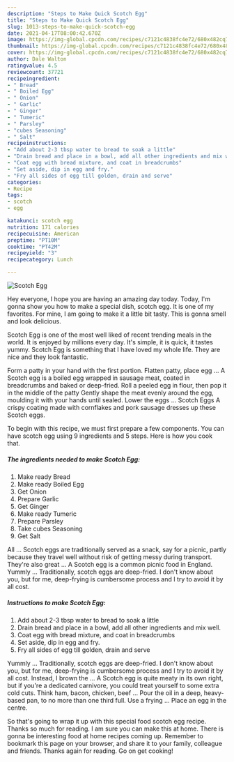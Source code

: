 ```yaml
---
description: "Steps to Make Quick Scotch Egg"
title: "Steps to Make Quick Scotch Egg"
slug: 1013-steps-to-make-quick-scotch-egg
date: 2021-04-17T08:00:42.670Z
image: https://img-global.cpcdn.com/recipes/c7121c4838fc4e72/680x482cq70/scotch-egg-recipe-main-photo.jpg
thumbnail: https://img-global.cpcdn.com/recipes/c7121c4838fc4e72/680x482cq70/scotch-egg-recipe-main-photo.jpg
cover: https://img-global.cpcdn.com/recipes/c7121c4838fc4e72/680x482cq70/scotch-egg-recipe-main-photo.jpg
author: Dale Walton
ratingvalue: 4.5
reviewcount: 37721
recipeingredient:
- " Bread"
- " Boiled Egg"
- " Onion"
- " Garlic"
- " Ginger"
- " Tumeric"
- " Parsley"
- "cubes Seasoning"
- " Salt"
recipeinstructions:
- "Add about 2-3 tbsp water to bread to soak a little"
- "Drain bread and place in a bowl, add all other ingredients and mix well."
- "Coat egg with bread mixture, and coat in breadcrumbs"
- "Set aside, dip in egg and fry."
- "Fry all sides of egg till golden, drain and serve"
categories:
- Recipe
tags:
- scotch
- egg

katakunci: scotch egg 
nutrition: 171 calories
recipecuisine: American
preptime: "PT10M"
cooktime: "PT42M"
recipeyield: "3"
recipecategory: Lunch

---
```



![Scotch Egg](https://img-global.cpcdn.com/recipes/c7121c4838fc4e72/680x482cq70/scotch-egg-recipe-main-photo.jpg)

Hey everyone, I hope you are having an amazing day today. Today, I'm gonna show you how to make a special dish, scotch egg. It is one of my favorites. For mine, I am going to make it a little bit tasty. This is gonna smell and look delicious.

Scotch Egg is one of the most well liked of recent trending meals in the world. It is enjoyed by millions every day. It's simple, it is quick, it tastes yummy. Scotch Egg is something that I have loved my whole life. They are nice and they look fantastic.

Form a patty in your hand with the first portion. Flatten patty, place egg … A Scotch egg is a boiled egg wrapped in sausage meat, coated in breadcrumbs and baked or deep-fried. Roll a peeled egg in flour, then pop it in the middle of the patty Gently shape the meat evenly around the egg, moulding it with your hands until sealed. Lower the eggs … Scotch Eggs A crispy coating made with cornflakes and pork sausage dresses up these Scotch eggs.


To begin with this recipe, we must first prepare a few components. You can have scotch egg using 9 ingredients and 5 steps. Here is how you cook that.

<!--inarticleads1-->

##### The ingredients needed to make Scotch Egg:

1. Make ready  Bread
1. Make ready  Boiled Egg
1. Get  Onion
1. Prepare  Garlic
1. Get  Ginger
1. Make ready  Tumeric
1. Prepare  Parsley
1. Take cubes Seasoning
1. Get  Salt


All … Scotch eggs are traditionally served as a snack, say for a picnic, partly because they travel well without risk of getting messy during transport. They&#39;re also great … A Scotch egg is a common picnic food in England. Yummly … Traditionally, scotch eggs are deep-fried. I don&#39;t know about you, but for me, deep-frying is cumbersome process and I try to avoid it by all cost. 

<!--inarticleads2-->

##### Instructions to make Scotch Egg:

1. Add about 2-3 tbsp water to bread to soak a little
1. Drain bread and place in a bowl, add all other ingredients and mix well.
1. Coat egg with bread mixture, and coat in breadcrumbs
1. Set aside, dip in egg and fry.
1. Fry all sides of egg till golden, drain and serve


Yummly … Traditionally, scotch eggs are deep-fried. I don&#39;t know about you, but for me, deep-frying is cumbersome process and I try to avoid it by all cost. Instead, I brown the … A Scotch egg is quite meaty in its own right, but if you&#39;re a dedicated carnivore, you could treat yourself to some extra cold cuts. Think ham, bacon, chicken, beef … Pour the oil in a deep, heavy-based pan, to no more than one third full. Use a frying … Place an egg in the centre. 

So that's going to wrap it up with this special food scotch egg recipe. Thanks so much for reading. I am sure you can make this at home. There is gonna be interesting food at home recipes coming up. Remember to bookmark this page on your browser, and share it to your family, colleague and friends. Thanks again for reading. Go on get cooking!
